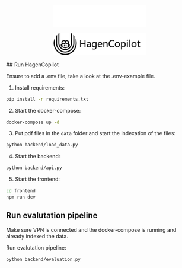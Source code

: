 <p align="center"><img width=250 src="docs/img/hagencopilot_dark.png#gh-dark-mode-only" /></p>
<p align="center"><img width=250 src="docs/img/hagencopilot_light.png#gh-light-mode-only" /></p>
## Run HagenCopilot

Ensure to add a .env file, take a look at the .env-example file.

1. Install requirements:

```bash
pip install -r requirements.txt
```

2. Start the docker-compose:

```bash
docker-compose up -d
```

3. Put pdf files in the `data` folder and start the indexation of the files:

```bash
python backend/load_data.py
```

4. Start the backend:

```bash
python backend/api.py
```

5. Start the frontend:

```bash
cd frontend
npm run dev
```

## Run evalutation pipeline

Make sure VPN is connected and the docker-compose is running and already indexed the data.

Run evalutation pipeline:

```bash
python backend/evaluation.py
```
